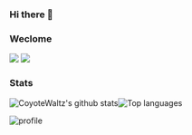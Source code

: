 ### Hi there 👋

<!--
**CoyoteWaltz/CoyoteWaltz** is a ✨ _special_ ✨ repository because its `README.md` (this file) appears on your GitHub profile.

Here are some ideas to get you started:

- 🔭 I’m currently working on ...
- 🌱 I’m currently learning ...
- 👯 I’m looking to collaborate on ...
- 🤔 I’m looking for help with ...
- 💬 Ask me about ...
- 📫 How to reach me: ...
- 😄 Pronouns: ...
- ⚡ Fun fact: ...
-->

### Weclome

[![](https://img.shields.io/github/stars/CoyoteWaltz?color=fefb7b&logo=Undertale)](https://github-readme-stats.vercel.app/api?username=CoyoteWaltz&hide_title=false&hide_border=true&show_icons=true&include_all_commits=true&line_height=20&bg_color=0,EC6C6C,FFD479,FFFC79,73FA79&theme=graywhite&locale=cn)
[![](https://img.shields.io/github/followers/CoyoteWaltz?color=27da6b&logo=Handshake)](https://github.com/CoyoteWaltz?tab=followers)

### Stats

![CoyoteWaltz's github stats](https://github-readme-stats.vercel.app/api?username=CoyoteWaltz&show_icons=true&theme=highcontrast&bg_color=0,19AFA3,CE94E9,D5B43D)![Top languages](https://github-readme-stats.vercel.app/api/top-langs/?username=CoyoteWaltz&layout=compact&theme=highcontrast&bg_color=0,D5B43D,EE9CA7,FFDDE1)

![profile](https://github-profile-trophy.vercel.app/?username=CoyoteWaltz&theme=algolia&column=8)

